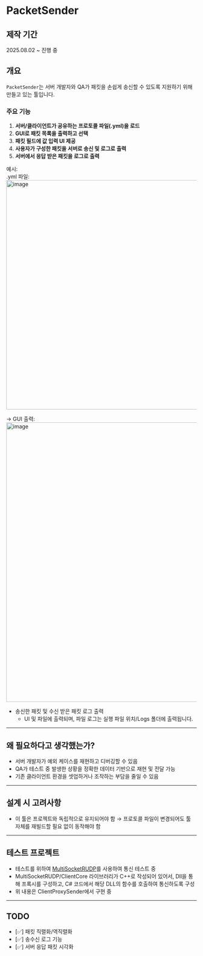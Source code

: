 # PacketSender

## 제작 기간
2025.08.02 ~ 진행 중

## 개요

`PacketSender`는 서버 개발자와 QA가 패킷을 손쉽게 송신할 수 있도록 지원하기 위해 만들고 있는 툴입니다.

### 주요 기능
1. **서버/클라이언트가 공유하는 프로토콜 파일(.yml)을 로드**
2. **GUI로 패킷 목록을 출력하고 선택**
3. **패킷 필드에 값 입력 UI 제공**
4. **사용자가 구성한 패킷을 서버로 송신 및 로그로 출력**
5. **서버에서 응답 받은 패킷을 로그로 출력**


예시:  
.yml 파일:   
<img width="726" height="606" alt="image" src="https://github.com/user-attachments/assets/5fed87e0-d3ae-40a8-9bf2-234f459f40ce" />

→ GUI 출력:
<img width="1178" height="738" alt="image" src="https://github.com/user-attachments/assets/de4940b8-e1c0-49f9-a330-e96f8682a8b2" />

- 송신한 패킷 및 수신 받은 패킷 로그 출력
  - UI 및 파일에 출력되며, 파일 로그는 실행 파일 위치/Logs 폴더에 출력됩니다.

---

## 왜 필요하다고 생각했는가?

- 서버 개발자가 예외 케이스를 재현하고 디버깅할 수 있음
- QA가 테스트 중 발생한 상황을 정확한 데이터 기반으로 재현 및 전달 가능
- 기존 클라이언트 환경을 셋업하거나 조작하는 부담을 줄일 수 있음

---

## 설계 시 고려사항

- 이 툴은 프로젝트와 독립적으로 유지되어야 함
  → 프로토콜 파일이 변경되어도 툴 자체를 재빌드할 필요 없이 동작해야 함

---

## 테스트 프로젝트

- 테스트를 위하여 [MultiSocketRUDP](https://github.com/m5623skhj/MultiSocketRUDP)를 사용하여 통신 테스트 중
- MultiSocketRUDP/ClientCore 라이브러리가 C++로 작성되어 있어서, Dll을 통해 프록시를 구성하고, C# 코드에서 해당 DLL의 함수를 호출하여 통신하도록 구성
- 위 내용은 ClientProxySender에서 구현 중

---

## TODO

- [✅] 패킷 직렬화/역직렬화 
- [✅] 송수신 로그 기능  
- [✅] 서버 응답 패킷 시각화  
